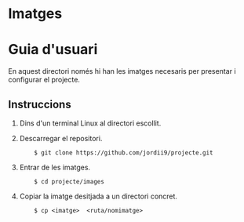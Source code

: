 # Imatges
# Guia d'usuari

En aquest directori només hi han les imatges necesaris per presentar i configurar el projecte.


## Instruccions

1. Dins d'un terminal Linux al directori escollit.

2.  Descarregar el repositori.

	```
		$ git clone https://github.com/jordii9/projecte.git
	```
	
3.  Entrar de les imatges.

	```
		$ cd projecte/images
	```
	
4. Copiar la imatge desitjada a un directori concret.

	```
		$ cp <imatge>  <ruta/nomimatge>
	```
	

